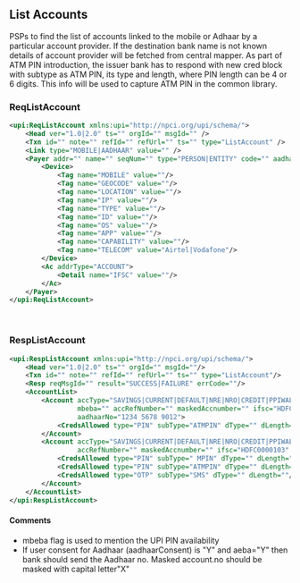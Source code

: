 ## List Accounts
PSPs to find the list of accounts linked to the mobile or Adhaar by a particular account
provider. If the destination bank name is not known details of account provider will be
fetched from central mapper.
As part of ATM PIN introduction, the issuer bank has to respond with new cred block with
subtype as ATM PIN, its type and length, where PIN length can be 4 or 6 digits. This info
will be used to capture ATM PIN in the common library.

### ReqListAccount

```xml
<upi:ReqListAccount xmlns:upi="http://npci.org/upi/schema/">
    <Head ver="1.0|2.0" ts="" orgId="" msgId="" />
    <Txn id="" note="" refId="" refUrl="" ts="" type="ListAccount" />
    <Link type="MOBILE|AADHAAR" value="" />
    <Payer addr="" name="" seqNum="" type="PERSON|ENTITY" code="" aadhaarConsent="Y|N">
        <Device>
            <Tag name="MOBILE" value=""/>
            <Tag name="GEOCODE" value=""/>
            <Tag name="LOCATION" value=""/>
            <Tag name="IP" value=""/>
            <Tag name="TYPE" value=""/>
            <Tag name="ID" value=""/>
            <Tag name="OS" value=""/>
            <Tag name="APP" value=""/>
            <Tag name="CAPABILITY" value=""/>
            <Tag name="TELECOM" value="Airtel|Vodafone"/>
        </Device>
        <Ac addrType="ACCOUNT">
            <Detail name="IFSC" value=""/>
        </Ac>
    </Payer>
</upi:ReqListAccount>
```

<br/>


### RespListAccount

```xml
<upi:RespListAccount xmlns:upi="http://npci.org/upi/schema/">
    <Head ver="1.0|2.0" ts="" orgId="" msgId=""/>
    <Txn id="" note="" refId="" refUrl="" ts="" type="ListAccount"/>
    <Resp reqMsgId="" result="SUCCESS|FAILURE" errCode=""/>
    <AccountList>
        <Account accType="SAVINGS|CURRENT|DEFAULT|NRE|NRO|CREDIT|PPIWALLET|BANKWALLET|SOD|UOD" 
                 mbeba="" accRefNumber="" maskedAccnumber="" ifsc="HDFC0000101" mmid="9056014" name="" aeba="Y|N"
                 aadhaarNo="1234 5678 9012">
            <CredsAllowed type="PIN" subType="ATMPIN" dType="" dLength=""/>
        </Account>
        <Account accType="SAVINGS|CURRENT|DEFAULT|NRE|NRO|CREDIT|PPIWALLET|BANKWALLET|SOD|UOD" mbeba="" 
                 accRefNumber="" maskedAccnumber="" ifsc="HDFC0000103" mmid="9056114" name="" aeba="Y|N">
            <CredsAllowed type="PIN" subType=" MPIN" dType="" dLength=""/>
            <CredsAllowed type="PIN" subType="ATMPIN" dType="" dLength=""/>
            <CredsAllowed type="OTP" subType="SMS" dType="" dLength=""/>
        </Account>
    </AccountList>
</upi:RespListAccount>
```

#### Comments
- mbeba flag is used to mention the UPI PIN availability
- If user consent for Aadhaar (aadhaarConsent) is "Y" and aeba="Y" then bank should send the Aadhaar no. Masked account.no should be masked with capital letter"X"

